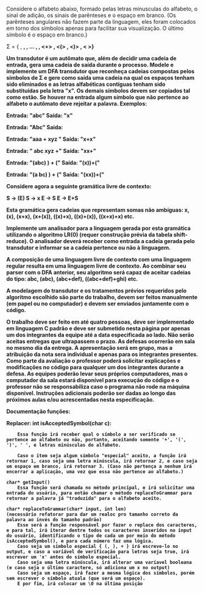 Considere o alfabeto abaixo, formado pelas letras mínusculas do alfabeto, o sinal de adição, os sinais de parênteses e o espaço em branco. (Os parênteses angulares não fazem parte da linguagem, eles foram colocados em torno dos símbolos apenas para facilitar sua visualização. O último símbolo é o espaço em branco.)

Σ = { <a> , <b> , <c> , ... , <z> , <+> , <(> , <)> , < >}

Um transdutor é um autômato que, além de decidir uma cadeia de entrada, gera uma cadeia de saída durante o processo. Modele e implemente um DFA transdutor que reconheça cadeias compostas pelos símbolos de Σ e gere como saída uma cadeia na qual os espaços tenham sido eliminados e as letras alfabéticas contíguas tenham sido substituídas pela letra "x". Os demais símbolos devem ser copiados tal como estão. Se houver na entrada algum símbolo que não pertence ao alfabeto o autômato deve rejeitar a palavra. Exemplos:

Entrada: "abc"
Saída: "x"

Entrada: "Abc"
Saída: <REJEITAR>

Entrada: "aaa + xyz "
Saída: "x+x"

Entrada: " abc xyz +"
Saída: "xx+"

Entrada: "(abc) ) + ("
Saída: "(x))+("

Entrada: "(a bc) ) + ("
Saída: "(xx))+("

Considere agora a seguinte gramática livre de contexto:

S → (E)
S → x
E → S
E → E+S

Esta gramática gera cadeias que representam somas não ambíguas: x, (x), (x+x), (x+(x)), ((x)+x), ((x)+(x)), ((x+x)+x) etc.

Implemente um analisador para a linguagem gerada por esta gramática utilizando o algoritmo LR(0) (requer construção prévia da tabela shift-reduce). O analisador deverá receber como entrada a cadeia gerada pelo transdutor e informar se a cadeia pertence ou não à linguagem.

A composição de uma linguagem livre de contexto com uma linguagem regular resulta em uma linguagem livre de contexto. Ao combinar seu parser com o DFA anterior, seu algoritmo será capaz de aceitar cadeias do tipo: abc, (abc), (abc+def), ((abc+def)+ghi) etc.

A modelagem do transdutor e os tratamentos prévios requeridos pelo algoritmo escolhido são parte do trabalho, devem ser feitos manualmente (em papel ou no computador) e devem ser enviados juntamente com o código.

O trabalho deve ser feito em até quatro pessoas, deve ser implementado em linguagem C padrão e deve ser submetido nesta página por apenas um dos integrantes da equipe até a data especificada ao lado. Não serão aceitas entregas que ultrapassem o prazo. As defesas ocorrerão em sala no mesmo dia da entrega. A apresentação será em grupo, mas a atribuição da nota sera individual e apenas para os integrantes presentes. Como parte da avaliação o professor poderá solicitar explicações e modificações no código para qualquer um dos integrantes durante a defesa. As equipes poderão levar seus próprios computadores, mas o computador da sala estará disponível para execução do código e o professor não se responsabiliza caso o programa não rode na máquina disponível. Instruções adicionais poderão ser dadas ao longo das próximos aulas e/ou acrescentadas nesta especificação.

Documentação funções:

Replacer:
    int isAcceptedSymbol(char c):

        Essa função irá receber qual o símbolo a ser verificado se pertence ao alfabeto ou não, portanto, aceitando somente '+', '(', ')', ' ', e letras minúsculas do alfabeto.

        Caso o item seja algum símbolo "especial" aceito, a função irá retornar 1, caso seja uma letra minúscula, irá retornar 2, e caso seja um espaço em branco, irá retornar 3. (Caso não pertença a nenhum irá encerrar a aplicação, uma vez que essa não pertence ao alfabeto.)

    char* getInput()
        Essa função será chamada no método principal, e irá solicitar uma entrada do usuário, para então chamar o método replaceToGrammar para retornar a palavra já "traduzida" para o alfabeto aceito.

    char* replaceToGrammar(char* input, int len)
    (necessário refatorar para dar um realoc pro tamanho correto da palavra ao invés do tamanho padrão)
        Esse será a função responsável por fazer o replace dos caracteres, e para tal, irá iterar dentre todos os caracteres inseridos no input do usuário, identificando o tipo de cada um por meio do método isAcceptedSymbol(), e para cada número faz uma lógica.
        Caso seja um símbolo especial { (, ), + } irá escreve-lo no output, e caso a variável de verificação para letras seja true, irá escrever um 'x' antes do símbolo especial.
        Caso seja uma letra minúscula, irá alterar uma varíavel booleana (e caso seja o último caractere, só adiciona um x no output)
        Caso seja um espaço, irá fazer a mesma lógica dos símbolos, porém sem escrever o símbolo atuala (que será um espaço).
        E por fim, irá colocar um \0 na última posição